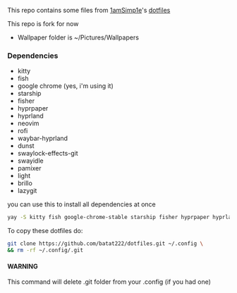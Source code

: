 This repo contains some files from [1amSimp1e](https://github.com/1amSimp1e)'s [dotfiles](https://github.com/1amSimp1e/dots/tree/balcony%F0%9F%9A%8A)

This repo is fork for now

- Wallpaper folder is ~/Pictures/Wallpapers

### Dependencies
- kitty
- fish
- google chrome (yes, i'm using it)
- starship
- fisher
- hyprpaper
- hyprland
- neovim
- rofi
- waybar-hyprland
- dunst
- swaylock-effects-git
- swayidle
- pamixer
- light
- brillo
- lazygit

you can use this to install all dependencies at once
```bash
yay -S kitty fish google-chrome-stable starship fisher hyprpaper hyprland neovim rofi waybar-hyprland dunst swaylock-effects-git swayidle pamixer light brillo lazygit --noconfirm
```

To copy these dotfiles do:
```bash
git clone https://github.com/batat222/dotfiles.git ~/.config \
&& rm -rf ~/.config/.git
```
#### WARNING
This command will delete .git folder from your .config (if you had one)
